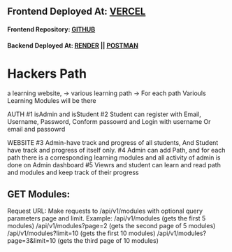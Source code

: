 ## Frontend Deployed At: [VERCEL](https://hackers-path.vercel.app)
#### Frontend Repository: [GITHUB](https://github.com/Satyam2192/Hackers-Path/)
#### Backend Deployed At: [RENDER](https://sk-hackers-path.onrender.com/api/v1/modules) || [POSTMAN](https://documenter.getpostman.com/view/31555061/2s9YsRaTXV)

# Hackers Path 

a learning website,
-> various learning path
-> For each path Variouls Learning Modules will be there

AUTH
#1 isAdmin and isStudent
#2 Student can register with Email, Username, Password, Conform passowrd and Login with username Or email and passowrd

WEBSITE
#3 Admin-have track and progress of all students, And Student have track and progress of itself only.
#4 Admin can add Path, and for each path there is a corresponding learning modules and all activity of admin is done on Admin dashboard
#5 Viewrs and student can learn and read path and modules and keep track of their progress


## GET Modules:
Request URL: Make requests to /api/v1/modules with optional query parameters page and limit.
Example:
/api/v1/modules (gets the first 5 modules)
/api/v1/modules?page=2 (gets the second page of 5 modules)
/api/v1/modules?limit=10 (gets the first 10 modules)
/api/v1/modules?page=3&limit=10 (gets the third page of 10 modules)
